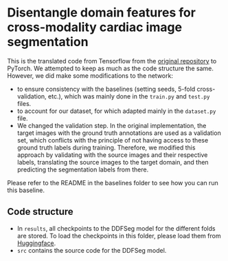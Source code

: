 # Disentangle domain features for cross-modality cardiac image segmentation

This is the translated code from Tensorflow from the [original repository](https://github.com/Endless-Hao/DDFSeg) to PyTorch. We attempted to keep as much as the code structure the same. However, we did make some modifications to the network:
- to ensure consistency with the baselines (setting seeds, 5-fold cross-validation, etc.), which was mainly done in the `train.py` and `test.py` files.
- to account for our dataset, for which adapted mainly in the `dataset.py` file.
- We changed the validation step. In the original implementation, the target images with the ground truth annotations are used as a validation set, which conflicts with the principle of not having access to these ground truth labels during training. Therefore, we modified this approach by validating with the source images and their respective labels, translating the source images to the target domain, and then predicting the segmentation labels from there.

Please refer to the README in the baselines folder to see how you can run this baseline. 

## Code structure

- In `results`, all checkpoints to the DDFSeg model for the different folds are stored. To load the checkpoints in this folder, please load them from [Huggingface]().
- `src` contains the source code for the DDFSeg model.
